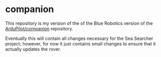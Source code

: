 # companion

This repository is my version of the of the Blue Robotics version of the 
[ArduPilot/companion](https://github.com/ArduPilot/companion) repository.

Eventually this will contain all changes necessary for the Sea Searcher project; however, for now it just contains small changes to ensure that it actually updates the rover.
